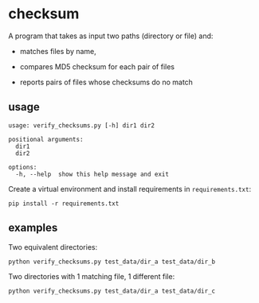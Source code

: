 # checksum

A program that takes as input two paths (directory or file) and:

- matches files by name,

- compares MD5 checksum for each pair of files

- reports pairs of files whose checksums do no match

## usage

```
usage: verify_checksums.py [-h] dir1 dir2

positional arguments:
  dir1
  dir2

options:
  -h, --help  show this help message and exit
```

Create a virtual environment and install requirements in `requirements.txt`:

```
pip install -r requirements.txt
```

## examples

Two equivalent directories:

```
python verify_checksums.py test_data/dir_a test_data/dir_b
```

Two directories with 1 matching file, 1 different file:

```
python verify_checksums.py test_data/dir_a test_data/dir_c
```
